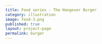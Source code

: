 ```yaml
---
title: Food series - The Hangover Burger
category: illustration
image: food-3.png
published: true
layout: project-page
permalink: burger
---
```

